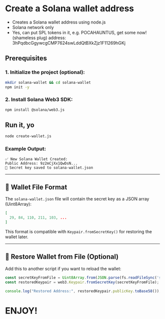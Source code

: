 # Create a Solana wallet address

* Creates a Solana wallet address using node.js
* Solana network only
* Yes, can put SPL tokens in it, e.g. POCAHAUNTUS, get some now! (shameless plug) address: 3hPqdbcGgywcgCMP7624swLddQtBXkZjz1F11269hGKj

## Prerequisites

### 1. Initialize the project (optional):

```bash
mkdir solana-wallet && cd solana-wallet
npm init -y
```

### 2. Install Solana Web3 SDK:

```bash
npm install @solana/web3.js
```

## Run it, yo

```bash
node create-wallet.js
```

### Example Output:

```
✅ New Solana Wallet Created:
Public Address: 9z2mCjXx1QwDsN...
🔐 Secret key saved to solana-wallet.json
```

---

## 📂 Wallet File Format

The `solana-wallet.json` file will contain the secret key as a JSON array (Uint8Array):

```json
[
  29, 84, 110, 211, 103, ...
]
```

This format is compatible with `Keypair.fromSecretKey()` for restoring the wallet later.

---

## 🔁 Restore Wallet from File (Optional)

Add this to another script if you want to reload the wallet:

```js
const secretKeyFromFile = Uint8Array.from(JSON.parse(fs.readFileSync('solana-wallet.json')));
const restoredKeypair = web3.Keypair.fromSecretKey(secretKeyFromFile);

console.log("Restored Address:", restoredKeypair.publicKey.toBase58());
```

# ENJOY!